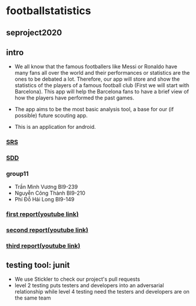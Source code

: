 # footballstatistics

## seproject2020

## intro
* We all know that the famous footballers like Messi or Ronaldo have many fans all over the world and their performances or statistics are the ones to be debated a lot. Therefore, our app will store and show the statistics of the players of a famous football club (First we will start with Barcelona). This app will help the Barcelona fans to have a brief view of how the players have performed the past games.

* The app aims to be the most basic analysis tool, a base for our (if possible) future scouting app.

* This is an application for android.

### [SRS](https://docs.google.com/document/d/1P4kPYtV2OQv1QX-YqG7OZIIJchgt0X8wv9qsWZH7smU/edit?usp=sharing)
### [SDD](https://docs.google.com/document/d/10BBJTSX_CAisDXhyTR5I4rqiYvBeYDK14Sj5z0kC5TE/edit?usp=sharing)

### group11
* Trần Minh Vương BI9-239
* Nguyễn Công Thành BI9-210
* Phí Đỗ Hải Long BI9-149

### [first report(youtube link)](https://youtu.be/D_MUXVjm7vE)
### [second report(youtube link)](https://youtu.be/AECyRQebaY8)
### [third report(youtube link)](https://www.youtube.com/watch?v=CUtnn8ESg1Q&feature=youtu.be)

## testing tool: junit

* We use Stickler to check our project's pull requests
* level 2 testing puts testers and developers into an adversarial relationship while level 4 testing need the testers and developers are on the same team 
